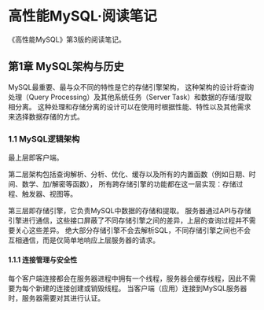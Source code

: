 # 高性能MySQL·阅读笔记

《高性能MySQL》第3版的阅读笔记。

## 第1章 MySQL架构与历史

MySQL最重要、最与众不同的特性是它的存储引擎架构，
这种架构的设计将查询处理（Query Processing）及其他系统任务（Server Task）和数据的存储/提取相分离。
这种处理和存储分离的设计可以在使用时根据性能、特性以及其他需求来选择数据存储的方式。

### 1.1 MySQL逻辑架构

最上层即客户端。

第二层架构包括查询解析、分析、优化、缓存以及所有的内置函数（例如日期、时间、数学、加/解密等函数），
所有跨存储引擎的功能都在这一层实现：存储过程、触发器、视图等。

第三层即存储引擎，它负责MySQL中数据的存储和提取。
服务器通过API与存储引擎进行通信，这些接口屏蔽了不同存储引擎之间的差异，上层的查询过程并不需要关心这些差异。
绝大部分存储引擎不会去解析SQL，不同存储引擎之间也不会互相通信，而是仅简单地响应上层服务器的请求。

#### 1.1.1 连接管理与安全性

每个客户端连接都会在服务器进程中拥有一个线程，服务器会缓存线程，因此不需要为每个新建的连接创建或销毁线程。
当客户端（应用）连接到MySQL服务器时，服务器需要对其进行认证。
